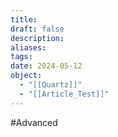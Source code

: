 ```yaml
---
title:
draft: false
description:
aliases:
tags: 
date: 2024-05-12
object:
  - "[[Quartz]]"
  - "[[Article_Test]]"
---
```

#Advanced 